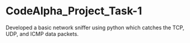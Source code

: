 # CodeAlpha_Project_Task-1
Developed a basic network sniffer using python which catches the TCP, UDP, and ICMP data packets.
